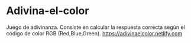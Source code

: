 # Adivina-el-color
Juego de adivinanza. Consiste en calcular la respuesta correcta según el código de color RGB (Red,Blue,Green).
https://adivinaelcolor.netlify.com
